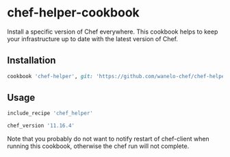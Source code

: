 chef-helper-cookbook
=============

Install a specific version of Chef everywhere. This cookbook helps to
keep your infrastructure up to date with the latest version of Chef.

## Installation

```ruby
cookbook 'chef-helper', git: 'https://github.com/wanelo-chef/chef-helper.git'
```

## Usage

```ruby
include_recipe 'chef_helper'

chef_version '11.16.4'
```

Note that you probably do not want to notify restart of chef-client when 
running this cookbook, otherwise the chef run will not complete.

